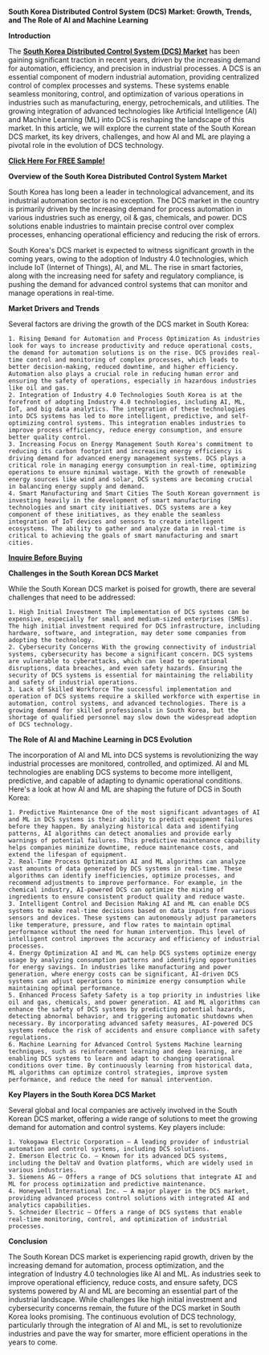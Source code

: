 **South Korea Distributed Control System (DCS) Market: Growth, Trends, and The Role of AI and Machine Learning**

**Introduction**

The **[South Korea Distributed Control System (DCS) Market](https://www.nextmsc.com/report/south-korea-distributed-control-system-market)** has been gaining significant traction in recent years, driven by the increasing demand for automation, efficiency, and precision in industrial processes. A DCS is an essential component of modern industrial automation, providing centralized control of complex processes and systems. These systems enable seamless monitoring, control, and optimization of various operations in industries such as manufacturing, energy, petrochemicals, and utilities. The growing integration of advanced technologies like Artificial Intelligence (AI) and Machine Learning (ML) into DCS is reshaping the landscape of this market. In this article, we will explore the current state of the South Korean DCS market, its key drivers, challenges, and how AI and ML are playing a pivotal role in the evolution of DCS technology.

**[Click Here For FREE Sample!](https://www.nextmsc.com/south-korea-distributed-control-system-market/request-sample)**

**Overview of the South Korea Distributed Control System Market**

South Korea has long been a leader in technological advancement, and its industrial automation sector is no exception. The DCS market in the country is primarily driven by the increasing demand for process automation in various industries such as energy, oil & gas, chemicals, and power. DCS solutions enable industries to maintain precise control over complex processes, enhancing operational efficiency and reducing the risk of errors.

South Korea's DCS market is expected to witness significant growth in the coming years, owing to the adoption of Industry 4.0 technologies, which include IoT (Internet of Things), AI, and ML. The rise in smart factories, along with the increasing need for safety and regulatory compliance, is pushing the demand for advanced control systems that can monitor and manage operations in real-time.

**Market Drivers and Trends**

Several factors are driving the growth of the DCS market in South Korea:

    1. Rising Demand for Automation and Process Optimization As industries look for ways to increase productivity and reduce operational costs, the demand for automation solutions is on the rise. DCS provides real-time control and monitoring of complex processes, which leads to better decision-making, reduced downtime, and higher efficiency. Automation also plays a crucial role in reducing human error and ensuring the safety of operations, especially in hazardous industries like oil and gas.
    2. Integration of Industry 4.0 Technologies South Korea is at the forefront of adopting Industry 4.0 technologies, including AI, ML, IoT, and big data analytics. The integration of these technologies into DCS systems has led to more intelligent, predictive, and self-optimizing control systems. This integration enables industries to improve process efficiency, reduce energy consumption, and ensure better quality control.
    3. Increasing Focus on Energy Management South Korea's commitment to reducing its carbon footprint and increasing energy efficiency is driving demand for advanced energy management systems. DCS plays a critical role in managing energy consumption in real-time, optimizing operations to ensure minimal wastage. With the growth of renewable energy sources like wind and solar, DCS systems are becoming crucial in balancing energy supply and demand.
    4. Smart Manufacturing and Smart Cities The South Korean government is investing heavily in the development of smart manufacturing technologies and smart city initiatives. DCS systems are a key component of these initiatives, as they enable the seamless integration of IoT devices and sensors to create intelligent ecosystems. The ability to gather and analyze data in real-time is critical to achieving the goals of smart manufacturing and smart cities.
    
**[Inquire Before Buying](https://www.nextmsc.com/south-korea-distributed-control-system-market/inquire-before-buying)**

**Challenges in the South Korean DCS Market**

While the South Korean DCS market is poised for growth, there are several challenges that need to be addressed:

    1. High Initial Investment The implementation of DCS systems can be expensive, especially for small and medium-sized enterprises (SMEs). The high initial investment required for DCS infrastructure, including hardware, software, and integration, may deter some companies from adopting the technology.
    2. Cybersecurity Concerns With the growing connectivity of industrial systems, cybersecurity has become a significant concern. DCS systems are vulnerable to cyberattacks, which can lead to operational disruptions, data breaches, and even safety hazards. Ensuring the security of DCS systems is essential for maintaining the reliability and safety of industrial operations.
    3. Lack of Skilled Workforce The successful implementation and operation of DCS systems require a skilled workforce with expertise in automation, control systems, and advanced technologies. There is a growing demand for skilled professionals in South Korea, but the shortage of qualified personnel may slow down the widespread adoption of DCS technology.

**The Role of AI and Machine Learning in DCS Evolution**

The incorporation of AI and ML into DCS systems is revolutionizing the way industrial processes are monitored, controlled, and optimized. AI and ML technologies are enabling DCS systems to become more intelligent, predictive, and capable of adapting to dynamic operational conditions. Here's a look at how AI and ML are shaping the future of DCS in South Korea:

    1. Predictive Maintenance One of the most significant advantages of AI and ML in DCS systems is their ability to predict equipment failures before they happen. By analyzing historical data and identifying patterns, AI algorithms can detect anomalies and provide early warnings of potential failures. This predictive maintenance capability helps companies minimize downtime, reduce maintenance costs, and extend the lifespan of equipment.
    2. Real-Time Process Optimization AI and ML algorithms can analyze vast amounts of data generated by DCS systems in real-time. These algorithms can identify inefficiencies, optimize processes, and recommend adjustments to improve performance. For example, in the chemical industry, AI-powered DCS can optimize the mixing of ingredients to ensure consistent product quality and reduce waste.
    3. Intelligent Control and Decision Making AI and ML can enable DCS systems to make real-time decisions based on data inputs from various sensors and devices. These systems can autonomously adjust parameters like temperature, pressure, and flow rates to maintain optimal performance without the need for human intervention. This level of intelligent control improves the accuracy and efficiency of industrial processes.
    4. Energy Optimization AI and ML can help DCS systems optimize energy usage by analyzing consumption patterns and identifying opportunities for energy savings. In industries like manufacturing and power generation, where energy costs can be significant, AI-driven DCS systems can adjust operations to minimize energy consumption while maintaining optimal performance.
    5. Enhanced Process Safety Safety is a top priority in industries like oil and gas, chemicals, and power generation. AI and ML algorithms can enhance the safety of DCS systems by predicting potential hazards, detecting abnormal behavior, and triggering automatic shutdowns when necessary. By incorporating advanced safety measures, AI-powered DCS systems reduce the risk of accidents and ensure compliance with safety regulations.
    6. Machine Learning for Advanced Control Systems Machine learning techniques, such as reinforcement learning and deep learning, are enabling DCS systems to learn and adapt to changing operational conditions over time. By continuously learning from historical data, ML algorithms can optimize control strategies, improve system performance, and reduce the need for manual intervention.

**Key Players in the South Korea DCS Market**

Several global and local companies are actively involved in the South Korean DCS market, offering a wide range of solutions to meet the growing demand for automation and control systems. Key players include:

    1. Yokogawa Electric Corporation – A leading provider of industrial automation and control systems, including DCS solutions.
    2. Emerson Electric Co. – Known for its advanced DCS systems, including the DeltaV and Ovation platforms, which are widely used in various industries.
    3. Siemens AG – Offers a range of DCS solutions that integrate AI and ML for process optimization and predictive maintenance.
    4. Honeywell International Inc. – A major player in the DCS market, providing advanced process control solutions with integrated AI and analytics capabilities.
    5. Schneider Electric – Offers a range of DCS systems that enable real-time monitoring, control, and optimization of industrial processes.

**Conclusion**

The South Korean DCS market is experiencing rapid growth, driven by the increasing demand for automation, process optimization, and the integration of Industry 4.0 technologies like AI and ML. As industries seek to improve operational efficiency, reduce costs, and ensure safety, DCS systems powered by AI and ML are becoming an essential part of the industrial landscape. While challenges like high initial investment and cybersecurity concerns remain, the future of the DCS market in South Korea looks promising. The continuous evolution of DCS technology, particularly through the integration of AI and ML, is set to revolutionize industries and pave the way for smarter, more efficient operations in the years to come.
